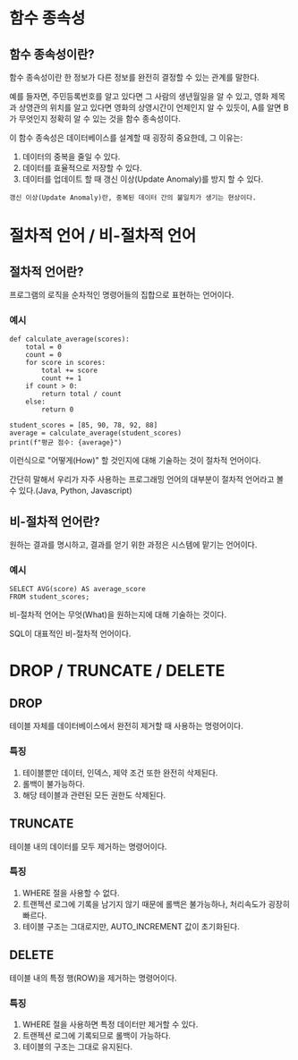 # 함수 종속성

## 함수 종속성이란?
함수 종속성이란 한 정보가 다른 정보를 완전히 결정할 수 있는 관계를 말한다.

예를 들자면, 주민등록번호를 알고 있다면 그 사람의 생년월일을 알 수 있고, 영화 제목과 상영관의 위치를 알고 있다면 영화의 상영시간이 언제인지 알 수 있듯이, A를 알면 B가 무엇인지 정확히 알 수 있는 것을 함수 종속성이다.

이 함수 종속성은 데이터베이스를 설계할 때 굉장히 중요한데, 그 이유는:

1. 데이터의 중복을 줄일 수 있다.
2. 데이터를 효율적으로 저장할 수 있다.
3. 데이터를 업데이트 할 때 갱신 이상(Update Anomaly)를 방지 할 수 있다.

```
갱신 이상(Update Anomaly)란, 중복된 데이터 간의 불일치가 생기는 현상이다.
```

# 절차적 언어 / 비-절차적 언어

## 절차적 언어란?

프로그램의 로직을 순차적인 명령어들의 집합으로 표현하는 언어이다.

### 예시

```
def calculate_average(scores):
    total = 0
    count = 0
    for score in scores:
        total += score
        count += 1
    if count > 0:
        return total / count
    else:
        return 0

student_scores = [85, 90, 78, 92, 88]
average = calculate_average(student_scores)
print(f"평균 점수: {average}")
```

이런식으로 "어떻게(How)" 할 것인지에 대해 기술하는 것이 절차적 언어이다. 

간단히 말해서 우리가 자주 사용하는 프로그래밍 언어의 대부분이 절차적 언어라고 볼 수 있다.(Java, Python, Javascript)

## 비-절차적 언어란?

원하는 결과를 명시하고, 결과를 얻기 위한 과정은 시스템에 맡기는 언어이다.

### 예시

```
SELECT AVG(score) AS average_score
FROM student_scores;
```

비-절차적 언어는 무엇(What)을 원하는지에 대해 기술하는 것이다.

SQL이 대표적인 비-절차적 언어이다.

# DROP / TRUNCATE / DELETE

## DROP

테이블 자체를 데이터베이스에서 완전히 제거할 때 사용하는 명령어이다.

### 특징
1. 테이블뿐만 데이터, 인덱스, 제약 조건 또한 완전히 삭제된다.
2. 롤백이 불가능하다.
3. 해당 테이블과 관련된 모든 권한도 삭제된다.


## TRUNCATE

테이블 내의 데이터를 모두 제거하는 명령어이다.

### 특징
1. WHERE 절을 사용할 수 없다.
2. 트랜젝션 로그에 기록을 남기지 않기 때문에 롤백은 불가능하나, 처리속도가 굉장히 빠르다.
3. 테이블 구조는 그대로지만, AUTO_INCREMENT 값이 초기화된다.

## DELETE

테이블 내의 특정 행(ROW)을 제거하는 명령어이다.

### 특징
1. WHERE 절을 사용하면 특정 데이터만 제거할 수 있다.
2. 트랜젝션 로그에 기록되므로 롤백이 가능하다.
3. 테이블의 구조는 그대로 유지된다.
